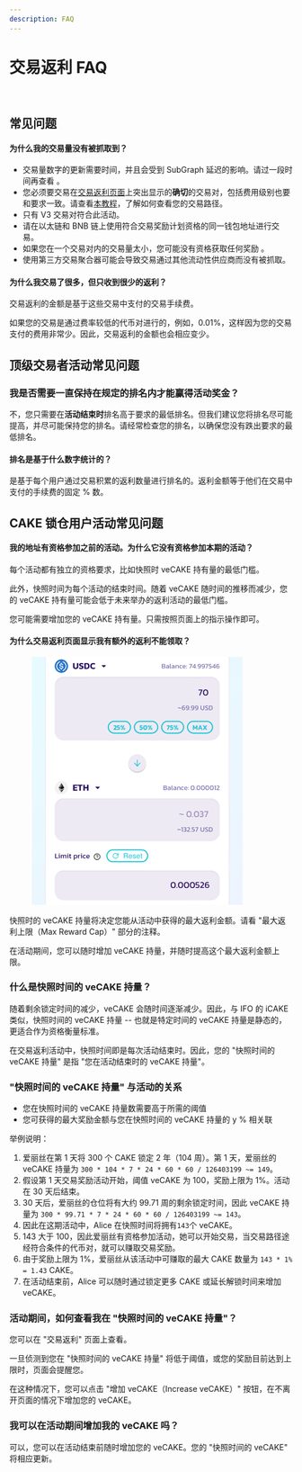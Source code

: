 ```yaml
---
description: FAQ
---
```


# 交易返利 FAQ

<figure><img src="../../.gitbook/assets/faq-tradingreward.png" alt=""><figcaption></figcaption></figure>

## 常见问题

#### 为什么我的交易量没有被抓取到？

* &#x20;交易量数字的更新需要时间，并且会受到 SubGraph 延迟的影响。请过一段时间再查看 。
* 您必须要交易在[交易返利页面](https://pancakeswap.finance/trading-reward)上突出显示的**确切**的交易对，包括费用级别也要和要求一致。请查看[本教程](https://docs.pancakeswap.finance/v/chinese/chan-pin/pancakeswap-exchange/jiao-yi-fei-yong-he-lu-you-she-zhi)，了解如何查看您的交易路径。&#x20;
* 只有 V3 交易对符合此活动。&#x20;
* 请在以太链和 BNB 链上使用符合交易奖励计划资格的同一钱包地址进行交易。
* 如果您在一个交易对内的交易量太小，您可能没有资格获取任何奖励 。
* 使用第三方交易聚合器可能会导致交易通过其他流动性供应商而没有被抓取。

#### 为什么我交易了很多，但只收到很少的返利？&#x20;

交易返利的金额是基于这些交易中支付的交易手续费。&#x20;

如果您的交易是通过费率较低的代币对进行的，例如，0.01%，这样因为您的交易支付的费用非常少。因此，交易返利的金额也会相应变少。



## 顶级交易者活动常见问题

### 我是否需要一直保持在规定的排名内才能赢得活动奖金？&#x20;

不，您只需要在**活动结束时**排名高于要求的最低排名。但我们建议您将排名尽可能提高，并尽可能保持您的排名。请经常检查您的排名，以确保您没有跌出要求的最低排名。&#x20;

#### 排名是基于什么数字统计的？&#x20;

是基于每个用户通过交易积累的返利数量进行排名的。返利金额等于他们在交易中支付的手续费的固定 % 数。





## CAKE 锁仓用户活动常见问题

#### 我的地址有资格参加之前的活动。为什么它没有资格参加本期的活动？&#x20;

每个活动都有独立的资格要求，比如快照时 veCAKE 持有量的最低门槛。

此外，快照时间为每个活动的结束时间。随着 veCAKE 随时间的推移而减少，您的 veCAKE 持有量可能会低于未来举办的返利活动的最低门槛。

您可能需要增加您的 veCAKE 持有量。只需按照页面上的指示操作即可。&#x20;

#### 为什么交易返利页面显示我有额外的返利不能领取？

<div align="left">

<figure><img src="../../.gitbook/assets/image (4) (1).png" alt="" width="375"><figcaption></figcaption></figure>

</div>

快照时的 veCAKE 持量将决定您能从活动中获得的最大返利金额。请看 "最大返利上限（Max Reward Cap）" 部分的注释。&#x20;

在活动期间，您可以随时增加 veCAKE 持量，并随时提高这个最大返利金额上限。

### 什么是快照时间的 veCAKE 持量？

随着剩余锁定时间的减少，veCAKE 会随时间逐渐减少。因此，与 IFO 的 iCAKE 类似，快照时间的 veCAKE 持量 -- 也就是特定时间的 veCAKE 持量是静态的，更适合作为资格衡量标准。&#x20;

在交易返利活动中，快照时间即是每次活动结束时。因此，您的 "快照时间的 veCAKE 持量" 是指 "您在活动结束时的 veCAKE 持量"。

### "快照时间的 veCAKE 持量" 与活动的关系

* 您在快照时间的 veCAKE 持量数需要高于所需的阈值&#x20;
* 您可获得的最大奖励金额与您在快照时间的 veCAKE 持量的 y % 相关联

举例说明：

1. 爱丽丝在第 1 天将 300 个 CAKE 锁定 2 年（104 周）。第 1 天，爱丽丝的 veCAKE 持量为 `300 * 104 * 7 * 24 * 60 * 60 / 126403199 ~= 149`。&#x20;
2. 假设第 1 天交易奖励活动开始，阈值 veCAKE 为 100，奖励上限为 1%。活动在 30 天后结束。&#x20;
3. 30 天后，爱丽丝的仓位将有大约 99.71 周的剩余锁定时间，因此 veCAKE 持量为 `300 * 99.71 * 7 * 24 * 60 * 60 / 126403199 ~= 143`。&#x20;
4. 因此在这期活动中，Alice 在快照时间将拥有`143`个 veCAKE。&#x20;
5. 143 大于 100，因此爱丽丝有资格参加活动，她可以开始交易，当交易路径途经符合条件的代币对，就可以赚取交易奖励。&#x20;
6. 由于奖励上限为 1%，爱丽丝从该活动中可赚取的最大 CAKE 数量为 `143 * 1% = 1.43` CAKE。&#x20;
7. 在活动结束前，Alice 可以随时通过锁定更多 CAKE 或延长解锁时间来增加 veCAKE。

### 活动期间，如何查看我在 "快照时间的 veCAKE 持量"？&#x20;

您可以在 "交易返利" 页面上查看。&#x20;

一旦侦测到您在 "快照时间的 veCAKE 持量" 将低于阈值，或您的奖励目前达到上限时，页面会提醒您。&#x20;

在这种情况下，您可以点击 "增加 veCAKE（Increase veCAKE）" 按钮，在不离开页面的情况下增加您的 veCAKE。

### 我可以在活动期间增加我的 veCAKE 吗？&#x20;

可以，您可以在活动结束前随时增加您的 veCAKE。您的 "快照时间的 veCAKE" 将相应更新。
